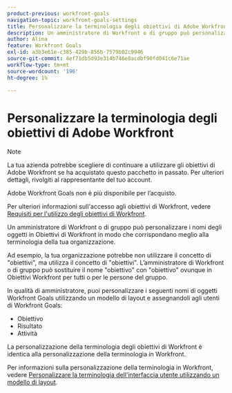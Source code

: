 ```yaml
---
product-previous: workfront-goals
navigation-topic: workfront-goals-settings
title: Personalizzare la terminologia degli obiettivi di Adobe Workfront
description: Un amministratore di Workfront o di gruppo può personalizzare i nomi degli oggetti in Obiettivi di Workfront in modo che corrispondano meglio alla terminologia della tua organizzazione.
author: Alina
feature: Workfront Goals
exl-id: a3b3e61e-c385-429b-856b-7579b02c9946
source-git-commit: 4ef71db5d93e314b746e8acdbf90fd041c6e71ae
workflow-type: tm+mt
source-wordcount: '196'
ht-degree: 1%

---
```


# Personalizzare la terminologia degli obiettivi di Adobe Workfront

<!--Audited for P&P only: 10/2025-->

>[!NOTE]
>
>La tua azienda potrebbe scegliere di continuare a utilizzare gli obiettivi di Adobe Workfront se ha acquistato questo pacchetto in passato. Per ulteriori dettagli, rivolgiti al rappresentante del tuo account.
>
>Adobe Workfront Goals non è più disponibile per l’acquisto.
>
>Per ulteriori informazioni sull&#39;accesso agli obiettivi di Workfront, vedere [Requisiti per l&#39;utilizzo degli obiettivi di Workfront](/help/quicksilver/workfront-goals/goal-management/access-needed-for-wf-goals.md).

<!--Old:

>[!IMPORTANT]
>
>Your organization must have the following to use the functionality described in this article:
>
>* For the new plan and license structure:
>
>   * The Ultimate Workfront plan 
>    
>* For the current plan and license structure: 
>
>   * A Pro or higher Workfront plan
>   * An Adobe Workfront Goals license in addition to a Workfront license.
>
>Contact your Workfront account manager to learn about a Workfront Goals license.    
> 
>For additional information about access to Workfront Goals, see [Requirements to use Workfront Goals](/help/quicksilver/workfront-goals/goal-management/access-needed-for-wf-goals.md).  -->

Un amministratore di Workfront o di gruppo può personalizzare i nomi degli oggetti in Obiettivi di Workfront in modo che corrispondano meglio alla terminologia della tua organizzazione.

Ad esempio, la tua organizzazione potrebbe non utilizzare il concetto di &quot;obiettivi&quot;, ma utilizza il concetto di &quot;obiettivi&quot;. L’amministratore di Workfront o di gruppo può sostituire il nome &quot;obiettivo&quot; con &quot;obiettivo&quot; ovunque in Obiettivi Workfront per tutti o per le persone del gruppo.

In qualità di amministratore, puoi personalizzare i seguenti nomi di oggetti Workfront Goals utilizzando un modello di layout e assegnandoli agli utenti di Workfront Goals:

* Obiettivo
* Risultato
* Attività

La personalizzazione della terminologia degli obiettivi di Workfront è identica alla personalizzazione della terminologia in Workfront.

Per informazioni sulla personalizzazione della terminologia in Workfront, vedere [Personalizzare la terminologia dell&#39;interfaccia utente utilizzando un modello di layout](../../administration-and-setup/customize-workfront/use-layout-templates/customize-terminology.md).
